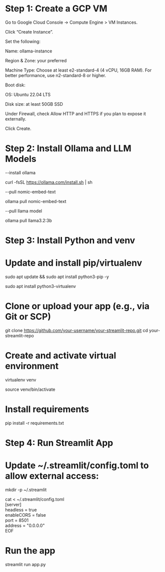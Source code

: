 # Step 1: Create a GCP VM
Go to Google Cloud Console → Compute Engine > VM Instances.

Click “Create Instance”.

Set the following:

Name: ollama-instance

Region & Zone: your preferred

Machine Type: Choose at least e2-standard-4 (4 vCPU, 16GB RAM). For better performance, use n2-standard-8 or higher.

Boot disk:

OS: Ubuntu 22.04 LTS

Disk size: at least 50GB SSD

Under Firewall, check Allow HTTP and HTTPS if you plan to expose it externally.

Click Create.

# Step 2: Install Ollama and LLM Models
--install ollama

curl -fsSL https://ollama.com/install.sh | sh

--pull nomic-embed-text

ollama pull nomic-embed-text

--pull llama model

ollama pull llama3.2:3b

# Step 3: Install Python and venv
# Update and install pip/virtualenv
sudo apt update && sudo apt install python3-pip -y

sudo apt install python3-virtualenv

# Clone or upload your app (e.g., via Git or SCP)
git clone https://github.com/your-username/your-streamlit-repo.git
cd your-streamlit-repo

# Create and activate virtual environment
virtualenv venv

source venv/bin/activate

# Install requirements
pip install -r requirements.txt

# Step 4: Run Streamlit App

# Update ~/.streamlit/config.toml to allow external access:  

mkdir -p ~/.streamlit  

cat <<EOF > ~/.streamlit/config.toml  
[server]  
headless = true  
enableCORS = false  
port = 8501  
address = "0.0.0.0"  
EOF  

# Run the app
streamlit run app.py


